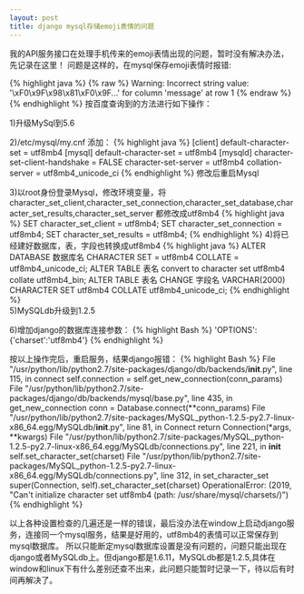 ```yaml
---
layout: post
title: django mysql存储emoji表情的问题
---
```

我的API服务接口在处理手机传来的emoji表情出现的问题，暂时没有解决办法，先记录在这里！
问题是这样的，在mysql保存emoji表情时报错:

{% highlight java %}
{% raw %}
Warning: Incorrect string value: '\xF0\x9F\x98\x81\xF0\x9F...' for column 'message' at row 1
{% endraw %}
{% endhighlight %}
按百度查询到的方法进行如下操作：

1)升级MySql到5.6

2)/etc/mysql/my.cnf 添加：
{% highlight java %}
[client]
default-character-set = utf8mb4
[mysql]
default-character-set = utf8mb4
[mysqld]
character-set-client-handshake = FALSE
character-set-server = utf8mb4
collation-server = utf8mb4_unicode_ci
{% endhighlight %}
修改后重启Mysql

3)以root身份登录Mysql，修改环境变量，将character_set_client,character_set_connection,character_set_database,character_set_results,character_set_server 都修改成utf8mb4
{% highlight java %}
SET character_set_client = utf8mb4;
SET character_set_connection = utf8mb4;
SET character_set_results = utf8mb4;
{% endhighlight %} 
4)将已经建好数据库，表，字段也转换成utf8mb4
{% highlight java %}
	ALTER DATABASE 数据库名 CHARACTER SET = utf8mb4 COLLATE = utf8mb4_unicode_ci;
	ALTER TABLE 表名 convert to character set utf8mb4 collate utf8mb4_bin; 
	ALTER TABLE 表名 CHANGE 字段名 VARCHAR(2000) CHARACTER SET utf8mb4 COLLATE utf8mb4_unicode_ci;
{% endhighlight %} 	
5)MySQLdb升级到1.2.5

6)增加django的数据库连接参数：
{% highlight Bash %}
  'OPTIONS': {'charset':'utf8mb4'}
{% endhighlight %}  

按以上操作完后，重启服务，结果django报错：
{% highlight Bash %}
  File "/usr/python/lib/python2.7/site-packages/django/db/backends/__init__.py", line 115, in connect
    self.connection = self.get_new_connection(conn_params)
  File "/usr/python/lib/python2.7/site-packages/django/db/backends/mysql/base.py", line 435, in get_new_connection
    conn = Database.connect(**conn_params)
  File "/usr/python/lib/python2.7/site-packages/MySQL_python-1.2.5-py2.7-linux-x86_64.egg/MySQLdb/__init__.py", line 81, in Connect
    return Connection(*args, **kwargs)
  File "/usr/python/lib/python2.7/site-packages/MySQL_python-1.2.5-py2.7-linux-x86_64.egg/MySQLdb/connections.py", line 221, in __init__
    self.set_character_set(charset)
  File "/usr/python/lib/python2.7/site-packages/MySQL_python-1.2.5-py2.7-linux-x86_64.egg/MySQLdb/connections.py", line 312, in set_character_set
    super(Connection, self).set_character_set(charset)
OperationalError: (2019, "Can't initialize character set utf8mb4 (path: /usr/share/mysql/charsets/)")
{% endhighlight %}  

以上各种设置检查的几遍还是一样的错误，最后没办法在window上启动django服务，连接同一个mysql服务，结果是好用的，utf8mb4的表情可以正常保存到mysql数据库。
所以只能断定mysql数据库设置是没有问题的，问题只能出现在django或者MySQLdb上。但django都是1.6.11，MySQLdb都是1.2.5,具体在window和linux下有什么差别还查不出来，此问题只能暂时记录一下，待以后有时间再解决了。



